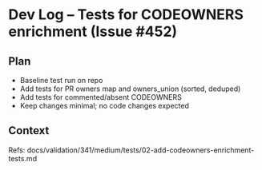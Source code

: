 # Dev Log – Tests for CODEOWNERS enrichment (Issue #452)

## Plan

- Baseline test run on repo
- Add tests for PR owners map and owners_union (sorted, deduped)
- Add tests for commented/absent CODEOWNERS
- Keep changes minimal; no code changes expected

## Context

Refs: docs/validation/341/medium/tests/02-add-codeowners-enrichment-tests.md
